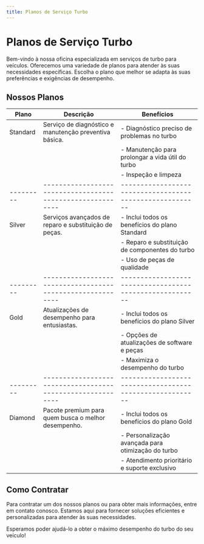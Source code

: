 ```yaml
---
title: Planos de Serviço Turbo
---
```


# Planos de Serviço Turbo

Bem-vindo à nossa oficina especializada em serviços de turbo para veículos. Oferecemos uma variedade de planos para atender às suas necessidades específicas. Escolha o plano que melhor se adapta às suas preferências e exigências de desempenho.

## Nossos Planos

| Plano   | Descrição                                                | Benefícios                                             |
|---------|----------------------------------------------------------|--------------------------------------------------------|
| Standard| Serviço de diagnóstico e manutenção preventiva básica.   | - Diagnóstico preciso de problemas no turbo            |
|         |                                                          | - Manutenção para prolongar a vida útil do turbo       |
|         |                                                          | - Inspeção e limpeza                                   |
|---------|----------------------------------------------------------|--------------------------------------------------------|
| Silver  | Serviços avançados de reparo e substituição de peças.   | - Inclui todos os benefícios do plano Standard         |
|         |                                                          | - Reparo e substituição de componentes do turbo       |
|         |                                                          | - Uso de peças de qualidade                           |
|---------|----------------------------------------------------------|--------------------------------------------------------|
| Gold    | Atualizações de desempenho para entusiastas.             | - Inclui todos os benefícios do plano Silver           |
|         |                                                          | - Opções de atualizações de software e peças          |
|         |                                                          | - Maximiza o desempenho do turbo                       |
|---------|----------------------------------------------------------|--------------------------------------------------------|
| Diamond | Pacote premium para quem busca o melhor desempenho.      | - Inclui todos os benefícios do plano Gold             |
|         |                                                          | - Personalização avançada para otimização do turbo    |
|         |                                                          | - Atendimento prioritário e suporte exclusivo          |

## Como Contratar

Para contratar um dos nossos planos ou para obter mais informações, entre em contato conosco. Estamos aqui para fornecer soluções eficientes e personalizadas para atender às suas necessidades.

Esperamos poder ajudá-lo a obter o máximo desempenho do turbo do seu veículo!

